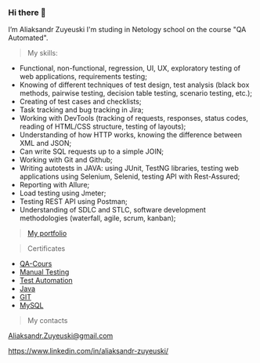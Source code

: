 ### Hi there 👋
I’m Aliaksandr Zuyeuski
I'm studing in Netology school on the course "QA Automated".
> My  skills:

- Functional, non-functional, regression, UI, UX, exploratory testing of web applications, requirements testing;
- Knowing of different techniques of test design, test analysis (black box methods, pairwise testing, decision table testing, scenario testing, etc.);
- Creating of test cases and checklists;
- Task tracking and bug tracking in Jira;
- Working with DevTools (tracking of requests, responses, status codes, reading of HTML/CSS structure, testing of layouts);
- Understanding of how HTTP works, knowing the difference between XML and JSON;
- Can write SQL requests up to a simple JOIN;
- Working with Git and Github;
- Writing autotests in JAVA: using JUnit, TestNG libraries, testing web applications using Selenium, Selenid, testing API with Rest-Assured;
- Reporting with Allure;
- Load testing using Jmeter;
- Testing REST API using Postman;
- Understanding of SDLC and STLC, software development methodologies (waterfall, agile, scrum, kanban);
> [My portfolio](https://github.com/Aliaksandr-Zuyeuski/DyplomaAQA)

> Certificates

* [QA-Cours](https://drive.google.com/file/d/1WJoVxinKPcIKb3jYRTH_mmm-Slt-xIpw/view?usp=share_link)
* [Manual Testing](https://drive.google.com/file/d/1MVNt19hOKKJjOWoU7LvJ1ctYcWYHdfre/view?usp=share_link)
* [Test Automation](https://drive.google.com/file/d/1EzvyAqbnzq9FHHojly8m7-aUIkMxQQoC/view?usp=share_link)
* [Java](https://drive.google.com/file/d/1nHCwrp1EY4pNDgcvCrWIIEWcSfHJWJYp/view?usp=share_link)
* [GIT](https://drive.google.com/file/d/1JJH7b0u_EnvOrm-IPi3JIMT8Mfq7pt7S/view?usp=share_link)
* [MySQL](https://stepik.org/cert/1423217)

> My contacts

Aliaksandr.Zuyeuski@gmail.com

https://www.linkedin.com/in/aliaksandr-zuyeuski/

<!--
**Aliaksandr-Zuyeuski/Aliaksandr-zuyeuski** is a ✨ _special_ ✨ repository because its `README.md` (this file) appears on your GitHub profile.

Here are some ideas to get you started:

- 🔭 I’m currently working on ...
- 🌱 I’m currently learning ...
- 👯 I’m looking to collaborate on ...
- 🤔 I’m looking for help with ...
- 💬 Ask me about ...
- 📫 How to reach me: ...
- 😄 Pronouns: ...
- ⚡ Fun fact: ...
-->
